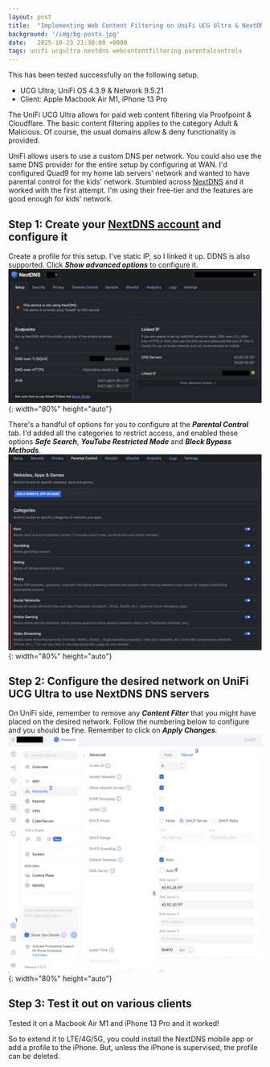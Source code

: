 ```yaml
---
layout: post
title:  "Implementing Web Content Filtering on UniFi UCG Ultra & NextDNS"
background: '/img/bg-posts.jpg'
date:   2025-10-23 21:30:00 +0800
tags: unifi ucgultra nextdns webcontentfiltering parentalcontrols
---
```



This has been tested successfully on the following setup. 
* UCG Ultra; UniFi OS 4.3.9 & Network 9.5.21
* Client: Apple Macbook Air M1, iPhone 13 Pro

The UniFi UCG Ultra allows for paid web content filtering via Proofpoint & Cloudflare. The basic content filtering applies to the category Adult & Malicious. Of course, the usual domains allow & deny functionality is provided.

UniFi allows users to use a custom DNS per network. You could also use the same DNS provider for the entire setup by configuring at WAN. I'd configured Quad9 for my home lab servers' network and wanted to have parental control for the kids' network. Stumbled across [NextDNS](https://nextdns.io) and it worked with the first attempt. I'm using their free-tier and the features are good enough for kids' network.

## Step 1: Create your [NextDNS account](https://my.nextdns.io/) and configure it
Create a profile for this setup. I've static IP, so I linked it up. DDNS is also supported. Click ***Show advanced options*** to configure it.
![NextDNS Setup](/assets/img/nextdns-profile.png){: width="80%" height="auto"}

There's a handful of options for you to configure at the ***Parental Control*** tab. I'd added all the categories to restrict access, and enabled these options ***Safe Search***, ***YouTube Restricted Mode*** and ***Block Bypass Methods***.
![NextDNS Parental Control](/assets/img/nextdns-parentalcontrols.png){: width="80%" height="auto"}

## Step 2: Configure the desired network on UniFi UCG Ultra to use NextDNS DNS servers
On UniFi side, remember to remove any ***Content Filter*** that you might have placed on the desired network. Follow the numbering below to configure and you should be fine. Remember to click on ***Apply Changes***.
![UniFi Custom DNS Configuration](/assets/img/unifi-network-dns.png){: width="80%" height="auto"}

## Step 3: Test it out on various clients
Tested it on a Macbook Air M1 and iPhone 13 Pro and it worked!

So to extend it to LTE/4G/5G, you could install the NextDNS mobile app or add a profile to the iPhone. But, unless the iPhone is supervised, the profile can be deleted.
